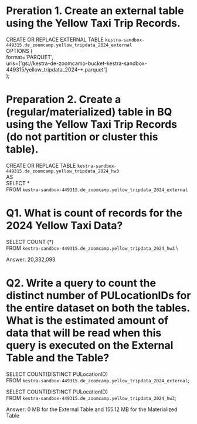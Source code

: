 # Preration 1. Create an external table using the Yellow Taxi Trip Records.

CREATE OR REPLACE EXTERNAL TABLE `kestra-sandbox-449315.de_zoomcamp.yellow_tripdata_2024_external` \
OPTIONS ( \
  format='PARQUET', \
  uris=['gs://kestra-de-zoomcamp-bucket-kestra-sandbox-449315/yellow_tripdata_2024-*.parquet'] \
); 


# Preparation 2. Create a (regular/materialized) table in BQ using the Yellow Taxi Trip Records (do not partition or cluster this table).

CREATE OR REPLACE TABLE `kestra-sandbox-449315.de_zoomcamp.yellow_tripdata_2024_hw3` \
AS \
SELECT *  \
FROM `kestra-sandbox-449315.de_zoomcamp.yellow_tripdata_2024_external` 


# Q1. What is count of records for the 2024 Yellow Taxi Data?

SELECT COUNT (*) \
FROM `kestra-sandbox-449315.de_zoomcamp.yellow_tripdata_2024_hw3` \

Answer: 20,332,093


# Q2. Write a query to count the distinct number of PULocationIDs for the entire dataset on both the tables. What is the estimated amount of data that will be read when this query is executed on the External Table and the Table?

SELECT COUNT(DISTINCT PULocationID) \
FROM `kestra-sandbox-449315.de_zoomcamp.yellow_tripdata_2024_external`;

SELECT COUNT(DISTINCT PULocationID) \
FROM `kestra-sandbox-449315.de_zoomcamp.yellow_tripdata_2024_hw3`;

Answer: 0 MB for the External Table and 155.12 MB for the Materialized Table

